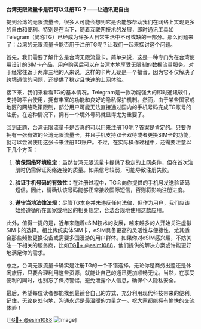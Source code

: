 **台湾无限流量卡是否可以注册TG？——让通讯更自由**

提到台湾的无限流量卡，很多人可能会想到它是否能够帮助我们在网络上实现更多的自由和便利。特别是在当下，随着互联网技术的发展，即时通讯工具如Telegram（简称TG）已经成为许多人日常生活中不可或缺的一部分。那么问题来了：台湾的无限流量卡能否用于注册TG呢？让我们一起来探讨这个问题。

首先，我们需要了解什么是台湾无限流量卡。简单来说，这是一种专门为在台湾使用设计的SIM卡产品，用户购买后可以在台湾本地享受无限制的数据流量服务。对于经常往返于两岸三地的人来说，这样的卡片无疑是一个福音，因为它不仅解决了跨境通信的问题，还提供了稳定且快速的上网体验。

接下来，我们来看看TG的基本情况。Telegram是一款功能强大的即时通讯软件，支持跨平台使用，拥有丰富的功能和良好的隐私保护机制。然而，由于某些国家或地区的网络政策限制，部分用户可能无法直接通过国内的手机号码完成TG账号的注册。在这种情况下，拥有一个境外号码就显得尤为重要了。

回到正题，台湾无限流量卡是否真的可以用来注册TG呢？答案是肯定的。只要你拥有一张有效的台湾无限流量卡，并且手机支持双卡双待或者更换SIM卡的功能，就可以尝试使用这张卡来注册TG账户。不过，在实际操作过程中，还需要注意以下几个方面：

1. **确保网络环境稳定**：虽然台湾无限流量卡提供了稳定的上网条件，但在首次注册时仍需保证网络连接的质量。如果信号较弱，可能导致注册失败。
   
2. **验证手机号码的有效性**：在注册过程中，TG会向你提供的手机号发送验证码短信。因此，请确认该号码能够正常接收国际短信，否则将影响注册进度。

3. **遵守当地法律法规**：尽管TG本身并未违反任何法律，但作为用户，我们应该始终遵循所在国家或地区的相关规定，合法合规地使用这款应用。

此外，值得一提的是，近年来随着eSIM技术的发展，越来越多的人开始关注虚拟SIM卡的选择。相比传统实体SIM卡，eSIM具备更高的灵活性与便捷性，尤其适合那些频繁更换设备或需要多国漫游的用户群体。如果你对eSIM感兴趣，不妨关注一下相关的服务商，比如[TG💪+ @esim1088](https://t.me/s/esim1088)，他们提供的解决方案或许能更好地满足你的需求。

总之，台湾无限流量卡确实是注册TG的一个不错选择。无论你是商务出差还是休闲旅行，只要合理利用这些资源，就能让自己的通讯更加顺畅无忧。当然，在享受便利的同时，也别忘了保持警惕，避免泄露个人信息，确保个人隐私安全。

最后，希望每位读者都能找到最适合自己的方式，充分利用现代科技带来的便利。记住，无论身处何地，沟通永远是最温暖的力量之一。祝大家都能拥有愉快的交流体验！

[[TG💪+ @esim1088](https://t.me/s/esim1088) ![Image](https://i.postimg.cc/4NQfJmqS/Snipaste-2025-05-13-00-14-12.png)]